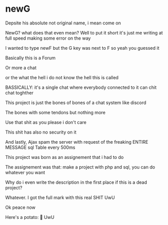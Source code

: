 # newG

Depsite his absolute not original name, i mean come on

NewG? what does that even mean? Well to put it short it's just me writing at full speed making some error on the way 

I wanted to type newF but the G key was next to F so yeah you guessed it

Basically this is a Forum

Or more a chat

or the what the hell i do not know the hell this is called

BASSICALLY: it's a single chat where everybody connected to it can chit chat toghther

This project is just the bones of bones of a chat system like discord

The bones with some tendons but nothing more

Use that shit as you please i don't care

This shit has also no security on it


And lastly, Ajax spam the server with request of the freaking ENTIRE MESSAGE sql Table every 500ms

This project was born as an assignement that i had to do

The assignement was that: make a project with php and sql, you can do whatever you want

Why do i even write the description in the first place if this is a dead project?

Whatever. I got the full mark with this real SHIT UwU


Ok peace now


Here's a potato: 🥔
UwU

